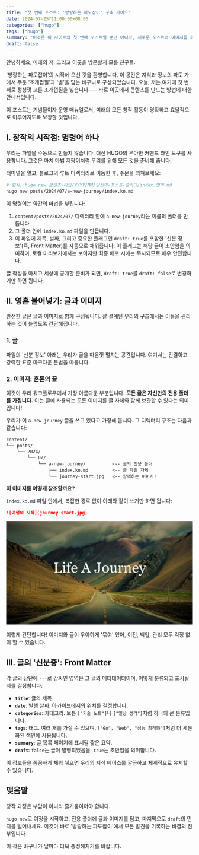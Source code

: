 ```yaml
---
title: "첫 번째 포스트: '방랑하는 파도잡이' 구축 가이드"
date: 2024-07-25T11:00:00+08:00
categories: ["hugo"]
tags: ["hugo"]
summary: "이것은 이 사이트의 첫 번째 포스트일 뿐만 아니라, 새로운 포스트와 이미지를 추가하는 방법에 대한 '살아있는 문서'이자, 우리의 미래 창작 워크플로우를 위한 청사진입니다."
draft: false
---
```


안녕하세요, 미래의 저, 그리고 이곳을 방문할지 모를 친구들.

'방랑하는 파도잡이'의 시작에 오신 것을 환영합니다. 이 공간은 지식과 정보의 파도 가에서 주운 '조개껍질'과 '별'을 담는 바구니로 구상되었습니다. 오늘, 저는 여기에 첫 번째로 정성껏 고른 조개껍질을 넣습니다——바로 이곳에서 콘텐츠를 만드는 방법에 대한 안내서입니다.

이 포스트는 기념물이자 운영 매뉴얼로서, 미래의 모든 창작 활동이 명확하고 효율적으로 이루어지도록 보장할 것입니다.

## I. 창작의 시작점: 명령어 하나

우리는 파일을 수동으로 만들지 않습니다. 대신 HUGO의 우아한 커맨드 라인 도구를 사용합니다. 그것은 마치 마법 지팡이처럼 우리를 위해 모든 것을 준비해 줍니다.

터미널을 열고, 블로그의 루트 디렉터리로 이동한 후, 주문을 외쳐보세요:

```bash
# 형식: hugo new 콘텐츠-타입/YYYY/MM/당신의-포스트-슬러그/index.언어.md
hugo new posts/2024/07/a-new-journey/index.ko.md
```

이 명령어는 약간의 마법을 부립니다:

1.  `content/posts/2024/07/` 디렉터리 안에 `a-new-journey`라는 이름의 폴더를 만듭니다.
2.  그 폴더 안에 `index.ko.md` 파일을 만듭니다.
3.  이 파일에 제목, 날짜, 그리고 중요한 플래그인 `draft: true`를 포함한 '신분 정보'(즉, Front Matter)를 자동으로 채워줍니다. 이 플래그는 해당 글이 초안임을 의미하며, 로컬 미리보기에서는 보이지만 최종 배포 시에는 무시되므로 매우 안전합니다.

글 작성을 마치고 세상에 공개할 준비가 되면, `draft: true`를 `draft: false`로 변경하기만 하면 됩니다.

## II. 영혼 불어넣기: 글과 이미지

완전한 글은 글과 이미지로 함께 구성됩니다. 잘 설계된 우리의 구조에서는 이들을 관리하는 것이 놀랍도록 간단해집니다.

### 1. 글

파일의 '신분 정보' 아래는 우리가 글을 마음껏 펼치는 공간입니다. 여기서는 간결하고 강력한 표준 마크다운 문법을 따릅니다.

### 2. 이미지: 혼돈의 끝

이것이 우리 워크플로우에서 가장 아름다운 부분입니다. **모든 글은 자신만의 전용 폴더를 가집니다.** 이는 글에 사용되는 모든 이미지를 글 자체와 함께 보관할 수 있다는 의미입니다!

우리가 이 `a-new-journey` 글을 쓰고 있다고 가정해 봅시다. 그 디렉터리 구조는 다음과 같습니다:

```
content/
└── posts/
    └── 2024/
        └── 07/
            └── a-new-journey/          <-- 글의 전용 폴더
                ├── index.ko.md         <-- 글 파일 자체
                └── journey-start.jpg   <-- 함께하는 이미지!
```

**이 이미지를 어떻게 참조할까요?**

`index.ko.md` 파일 안에서, 복잡한 경로 없이 아래와 같이 쓰기만 하면 됩니다:

```markdown
![여행의 시작](journey-start.jpg)
```

![여행의 시작](journey-start.jpg)

이렇게 간단합니다! 이미지와 글이 우아하게 '묶여' 있어, 이전, 백업, 관리 모두 걱정 없이 할 수 있습니다.

## III. 글의 '신분증': Front Matter

각 글의 상단에 `---`로 감싸인 영역은 그 글의 메타데이터이며, 어떻게 분류되고 표시될지를 결정합니다.

-   **`title`**: 글의 제목.
-   **`date`**: 발행 날짜. 아카이브에서의 위치를 결정합니다.
-   **`categories`**: 카테고리. 보통 `["기술 노트"]`나 `["일상 생각"]`처럼 하나의 큰 분류입니다.
-   **`tags`**: 태그. 여러 개를 가질 수 있으며, `["Go", "Web", "성능 최적화"]`처럼 더 세분화된 색인에 사용됩니다.
-   **`summary`**: 글 목록 페이지에 표시될 짧은 요약.
-   **`draft`**: `false`는 글이 발행되었음을, `true`는 초안임을 의미합니다.

이 정보들을 꼼꼼하게 채워 넣으면 우리의 지식 베이스를 깔끔하고 체계적으로 유지할 수 있습니다.

## 맺음말

창작 과정은 부담이 아니라 즐거움이어야 합니다.

`hugo new`로 여정을 시작하고, 전용 폴더에 글과 이미지를 담고, 마지막으로 `draft`의 먼지를 털어내세요. 이것이 바로 '방랑하는 파도잡이'에서 모든 발견을 기록하는 비결의 전부입니다.

이 작은 바구니가 날마다 더욱 풍성해지기를 바랍니다.